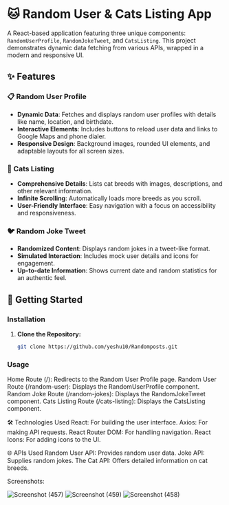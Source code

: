 # 🐱 Random User & Cats Listing App


A React-based application featuring three unique components: `RandomUserProfile`, `RandomJokeTweet`, and `CatsListing`. This project demonstrates dynamic data fetching from various APIs, wrapped in a modern and responsive UI.

## ✨ Features

### 📋 Random User Profile
- **Dynamic Data**: Fetches and displays random user profiles with details like name, location, and birthdate.
- **Interactive Elements**: Includes buttons to reload user data and links to Google Maps and phone dialer.
- **Responsive Design**: Background images, rounded UI elements, and adaptable layouts for all screen sizes.

### 🐾 Cats Listing
- **Comprehensive Details**: Lists cat breeds with images, descriptions, and other relevant information.
- **Infinite Scrolling**: Automatically loads more breeds as you scroll.
- **User-Friendly Interface**: Easy navigation with a focus on accessibility and responsiveness.

### 🐦 Random Joke Tweet
- **Randomized Content**: Displays random jokes in a tweet-like format.
- **Simulated Interaction**: Includes mock user details and icons for engagement.
- **Up-to-date Information**: Shows current date and random statistics for an authentic feel.

## 🚀 Getting Started

### Installation

1. **Clone the Repository:**
   ```bash
   git clone https://github.com/yeshu10/Randomposts.git

### Usage
Home Route (/): Redirects to the Random User Profile page.
Random User Route (/random-user): Displays the RandomUserProfile component.
Random Joke Route (/random-jokes): Displays the RandomJokeTweet component.
Cats Listing Route (/cats-listing): Displays the CatsListing component.   

🛠 Technologies Used
React: For building the user interface.
Axios: For making API requests.
React Router DOM: For handling navigation.
React Icons: For adding icons to the UI.

🌐 APIs Used
Random User API: Provides random user data.
Joke API: Supplies random jokes.
The Cat API: Offers detailed information on cat breeds.

Screenshots:

![Screenshot (457)](https://github.com/user-attachments/assets/f0f04a0c-e6cd-4f82-8e92-c9b69e076850)
![Screenshot (459)](https://github.com/user-attachments/assets/93e15f65-4e62-4517-aebb-f77f1f99b466)
![Screenshot (458)](https://github.com/user-attachments/assets/4322e88f-552f-4060-985b-7d8c7bc3d8cc)
